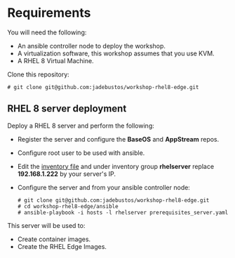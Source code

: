 # Requirements

You will need the following:

* An ansible controller node to deploy the workshop.
* A virtualization software, this workshop assumes that you use KVM.
* A RHEL 8 Virtual Machine.

Clone this repository:

```console
# git clone git@github.com:jadebustos/workshop-rhel8-edge.git
```

## RHEL 8 server deployment

Deploy a RHEL 8 server and perform the following:

* Register the server and configure the **BaseOS** and **AppStream** repos.
* Configure root user to be used with ansible.
* Edit the [inventory file](ansible/hosts) and under inventory group **rhelserver** replace **192.168.1.222** by your server's IP.
* Configure the server and from your ansible controller node:

  ```console
  # git clone git@github.com:jadebustos/workshop-rhel8-edge.git
  # cd workshop-rhel8-edge/ansible
  # ansible-playbook -i hosts -l rhelserver prerequisites_server.yaml
  ```

This server will be used to:

* Create container images.
* Create the RHEL Edge Images.